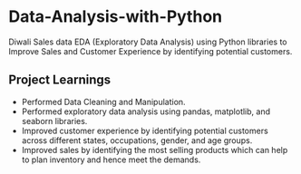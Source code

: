 # Data-Analysis-with-Python
 Diwali Sales data EDA (Exploratory Data Analysis) using Python libraries to Improve Sales and Customer Experience by identifying potential customers.

 ## Project Learnings ##

- Performed Data Cleaning and Manipulation.
- Performed exploratory data analysis using pandas, matplotlib, and seaborn libraries.
- Improved customer experience by identifying potential customers across different states, occupations, gender, and age groups.
- Improved sales by identifying the most selling products which can help to plan inventory and hence meet the demands.

